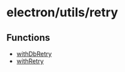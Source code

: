 # electron/utils/retry

## Functions

- [withDbRetry](functions/withDbRetry.md)
- [withRetry](functions/withRetry.md)
